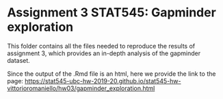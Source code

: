 # Assignment 3 STAT545: Gapminder exploration

This folder contains all the files needed to reproduce the results of assignment 3, which provides an in-depth analysis of the gapminder dataset.

Since the output of the .Rmd file is an html, here we provide the link to the page:
https://stat545-ubc-hw-2019-20.github.io/stat545-hw-vittorioromaniello/hw03/gapminder_exploration.html
